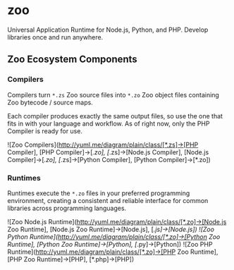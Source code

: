 # zoo
Universal Application Runtime for Node.js, Python, and PHP. Develop libraries once and run anywhere.

## Zoo Ecosystem Components

### Compilers

Compilers turn `*.zs` Zoo source files into `*.zo` Zoo object files containing Zoo bytecode / source maps.

Each compiler produces exactly the same output files, so use the one that fits in with your language and workflow. As of right now, only the PHP Compiler is ready for use.

![Zoo Compilers](http://yuml.me/diagram/plain/class/[*.zs]->[PHP Compiler], [PHP Compiler]->[*.zo], [*.zs]->[Node.js Compiler], [Node.js Compiler]->[*.zo], [*.zs]->[Python Compiler], [Python Compiler]->[*.zo])

### Runtimes

Runtimes execute the `*.zo` files in your preferred programming environment, creating a consistent and reliable interface for common libraries across programming languages.

![Zoo Node.js Runtime](http://yuml.me/diagram/plain/class/[*.zo]->[Node.js Zoo Runtime], [Node.js Zoo Runtime]->[Node.js], [*.js]->[Node.js])
![Zoo Python Runtime](http://yuml.me/diagram/plain/class/[*.zo]->[Python Zoo Runtime], [Python Zoo Runtime]->[Python], [*.py]->[Python])
![Zoo PHP Runtime](http://yuml.me/diagram/plain/class/[*.zo]->[PHP Zoo Runtime], [PHP Zoo Runtime]->[PHP], [*.php]->[PHP])
